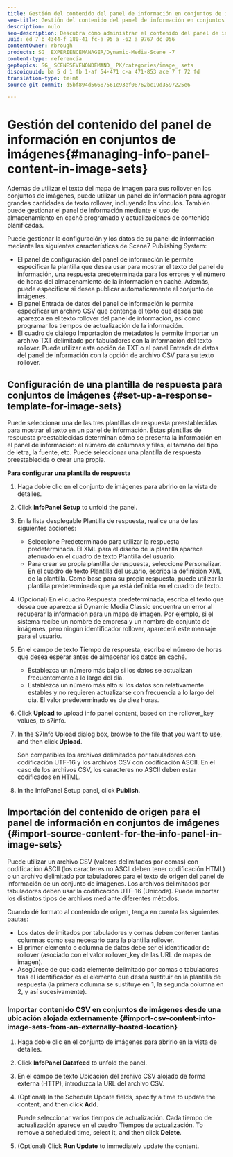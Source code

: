 ```yaml
---
title: Gestión del contenido del panel de información en conjuntos de imágenes
seo-title: Gestión del contenido del panel de información en conjuntos de imágenes
description: nulo
seo-description: Descubra cómo administrar el contenido del panel de información en conjuntos de imágenes.
uuid: ed 7 b 4344-f 180-41 fc-a 95 a -62 a 9767 dc 056
contentOwner: rbrough
products: SG_ EXPERIENCEMANAGER/Dynamic-Media-Scene -7
content-type: referencia
geptopics: SG_ SCENESEVENONDEMAND_ PK/categories/image_ sets
discoiquuid: ba 5 d 1 fb 1-af 54-471 c-a 471-853 ace 7 f 72 fd
translation-type: tm+mt
source-git-commit: d5bf894d56687561c93ef08762bc19d3597225e6

---
```



# Gestión del contenido del panel de información en conjuntos de imágenes{#managing-info-panel-content-in-image-sets}

Además de utilizar el texto del mapa de imagen para sus rollover en los conjuntos de imágenes, puede utilizar un panel de información para agregar grandes cantidades de texto rollover, incluyendo los vínculos. También puede gestionar el panel de información mediante el uso de almacenamiento en caché programado y actualizaciones de contenido planificadas.

Puede gestionar la configuración y los datos de su panel de información mediante las siguientes características de Scene7 Publishing System:

* El panel de configuración del panel de información le permite especificar la plantilla que desea usar para mostrar el texto del panel de información, una respuesta predeterminada para los errores y el número de horas del almacenamiento de la información en caché. Además, puede especificar si desea publicar automáticamente el conjunto de imágenes.
* El panel Entrada de datos del panel de información le permite especificar un archivo CSV que contenga el texto que desea que aparezca en el texto rollover del panel de información, así como programar los tiempos de actualización de la información.
* El cuadro de diálogo Importación de metadatos le permite importar un archivo TXT delimitado por tabuladores con la información del texto rollover. Puede utilizar esta opción de TXT o el panel Entrada de datos del panel de información con la opción de archivo CSV para su texto rollover.

## Configuración de una plantilla de respuesta para conjuntos de imágenes {#set-up-a-response-template-for-image-sets}

Puede seleccionar una de las tres plantillas de respuesta preestablecidas para mostrar el texto en un panel de información. Estas plantillas de respuesta preestablecidas determinan cómo se presenta la información en el panel de información: el número de columnas y filas, el tamaño del tipo de letra, la fuente, etc. Puede seleccionar una plantilla de respuesta preestablecida o crear una propia.

**Para configurar una plantilla de respuesta**

1. Haga doble clic en el conjunto de imágenes para abrirlo en la vista de detalles.
1. Click **InfoPanel Setup** to unfold the panel.
1. En la lista desplegable Plantilla de respuesta, realice una de las siguientes acciones:

   * Seleccione Predeterminado para utilizar la respuesta predeterminada. El XML para el diseño de la plantilla aparece atenuado en el cuadro de texto Plantilla del usuario.
   * Para crear su propia plantilla de respuesta, seleccione Personalizar. En el cuadro de texto Plantilla del usuario, escriba la definición XML de la plantilla. Como base para su propia respuesta, puede utilizar la plantilla predeterminada que ya está definida en el cuadro de texto.

1. (Opcional) En el cuadro Respuesta predeterminada, escriba el texto que desea que aparezca si Dynamic Media Classic encuentra un error al recuperar la información para un mapa de imagen. Por ejemplo, si el sistema recibe un nombre de empresa y un nombre de conjunto de imágenes, pero ningún identificador rollover, aparecerá este mensaje para el usuario.
1. En el campo de texto Tiempo de respuesta, escriba el número de horas que desea esperar antes de almacenar los datos en caché.

   * Establezca un número más bajo si los datos se actualizan frecuentemente a lo largo del día.
   * Establezca un número más alto si los datos son relativamente estables y no requieren actualizarse con frecuencia a lo largo del día. El valor predeterminado es de diez horas.

1. Click **Upload** to upload info panel content, based on the rollover_key values, to s7info.
1. In the S7Info Upload dialog box, browse to the file that you want to use, and then click **Upload**.

   Son compatibles los archivos delimitados por tabuladores con codificación UTF-16 y los archivos CSV con codificación ASCII. En el caso de los archivos CSV, los caracteres no ASCII deben estar codificados en HTML.

1. In the InfoPanel Setup panel, click **Publish**.

## Importación del contenido de origen para el panel de información en conjuntos de imágenes {#import-source-content-for-the-info-panel-in-image-sets}

Puede utilizar un archivo CSV (valores delimitados por comas) con codificación ASCII (los caracteres no ASCII deben tener codificación HTML) o un archivo delimitado por tabuladores para el texto de origen del panel de información de un conjunto de imágenes. Los archivos delimitados por tabuladores deben usar la codificación UTF-16 (Unicode). Puede importar los distintos tipos de archivos mediante diferentes métodos.

Cuando dé formato al contenido de origen, tenga en cuenta las siguientes pautas:

* Los datos delimitados por tabuladores y comas deben contener tantas columnas como sea necesario para la plantilla rollover.
* El primer elemento o columna de datos debe ser el identificador de rollover (asociado con el valor rollover_key de las URL de mapas de imagen).
* Asegúrese de que cada elemento delimitado por comas o tabuladores tras el identificador es el elemento que desea sustituir en la plantilla de respuesta (la primera columna se sustituye en $1$, la segunda columna en $2$, y así sucesivamente).

### Importar contenido CSV en conjuntos de imágenes desde una ubicación alojada externamente {#import-csv-content-into-image-sets-from-an-externally-hosted-location}

1. Haga doble clic en el conjunto de imágenes para abrirlo en la vista de detalles.
1. Click **InfoPanel Datafeed** to unfold the panel.
1. En el campo de texto Ubicación del archivo CSV alojado de forma externa (HTTP), introduzca la URL del archivo CSV.
1. (Optional) In the Schedule Update fields, specify a time to update the content, and then click **Add**.

   Puede seleccionar varios tiempos de actualización. Cada tiempo de actualización aparece en el cuadro Tiempos de actualización. To remove a scheduled time, select it, and then click **Delete**.

1. (Optional) Click **Run Update** to immediately update the content.

